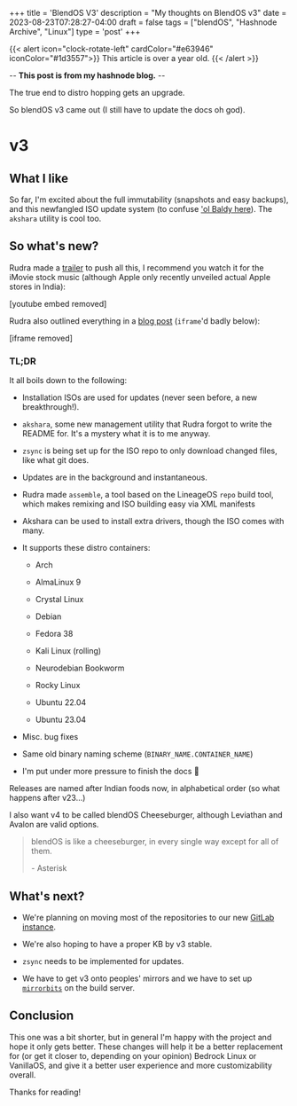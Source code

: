 +++
title = 'BlendOS V3'
description = "My thoughts on BlendOS v3"
date = 2023-08-23T07:28:27-04:00
draft = false
tags = ["blendOS", "Hashnode Archive", "Linux"]
type = 'post'
+++

<!--more-->

{{< alert icon="clock-rotate-left" cardColor="#e63946" iconColor="#1d3557">}}
This article is over a year old.
{{< /alert >}}

-- **This post is from my hashnode blog.** --

The true end to distro hopping gets an upgrade.

So blendOS v3 came out (I still have to update the docs oh god).

# v3

## What I like

So far, I'm excited about the full immutability (snapshots and easy backups), and this newfangled ISO update system (to confuse ['ol Baldy here](https://github.com/rayvermey)). The `akshara` utility is cool too.

## So what's new?

Rudra made a [trailer](https://www.youtube.com/watch?v=Ugv1mAdPN04) to push all this, I recommend you watch it for the iMovie stock music (although Apple only recently unveiled actual Apple stores in India):

[youtube embed removed]

Rudra also outlined everything in a [blog post](https://blendos.co/blend-os-v3/) (`iframe`'d badly below):

[iframe removed]

### TL;DR

It all boils down to the following:

* Installation ISOs are used for updates (never seen before, a new breakthrough!).

* `akshara`, some new management utility that Rudra forgot to write the README for. It's a mystery what it is to me anyway.

* `zsync` is being set up for the ISO repo to only download changed files, like what git does.

* Updates are in the background and instantaneous.

* Rudra made `assemble`, a tool based on the LineageOS `repo` build tool, which makes remixing and ISO building easy via XML manifests

* Akshara can be used to install extra drivers, though the ISO comes with many.

* It supports these distro containers:
  
  * Arch
  
  * AlmaLinux 9
  
  * Crystal Linux
  
  * Debian
  
  * Fedora 38
  
  * Kali Linux (rolling)
  
  * Neurodebian Bookworm
  
  * Rocky Linux
  
  * Ubuntu 22.04
  
  * Ubuntu 23.04

* Misc. bug fixes

* Same old binary naming scheme (`BINARY_NAME.CONTAINER_NAME`)

* I'm put under more pressure to finish the docs 🙂

Releases are named after Indian foods now, in alphabetical order (so what happens after v23...)

I also want v4 to be called blendOS Cheeseburger, although Leviathan and Avalon are valid options.

> blendOS is like a cheeseburger, in every single way except for all of them.
> 
> \- Asterisk

## What's next?

* We're planning on moving most of the repositories to our new [GitLab instance](https://git.blendos.co/blendos).

* We're also hoping to have a proper KB by v3 stable.

* `zsync` needs to be implemented for updates.

* We have to get v3 onto peoples' mirrors and we have to set up [`mirrorbits`](https://github.com/etix/mirrorbits) on the build server.

## Conclusion

This one was a bit shorter, but in general I'm happy with the project and hope it only gets better. These changes will help it be a better replacement for (or get it closer to, depending on your opinion) Bedrock Linux or VanillaOS, and give it a better user experience and more customizability overall.

Thanks for reading!
